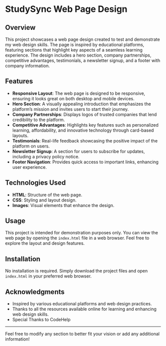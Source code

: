 # StudySync Web Page Design

## Overview

This project showcases a web page design created to test and demonstrate my web design skills. The page is inspired by educational platforms, featuring sections that highlight key aspects of a seamless learning experience. The design includes a hero section, company partnerships, competitive advantages, testimonials, a newsletter signup, and a footer with company information.

## Features

- **Responsive Layout**: The web page is designed to be responsive, ensuring it looks great on both desktop and mobile devices.
- **Hero Section**: A visually appealing introduction that emphasizes the platform’s mission and invites users to start their journey.
- **Company Partnerships**: Displays logos of trusted companies that lend credibility to the platform.
- **Competitive Advantages**: Highlights key features such as personalized learning, affordability, and innovative technology through card-based layouts.
- **Testimonials**: Real-life feedback showcasing the positive impact of the platform on users.
- **Newsletter Signup**: A section for users to subscribe for updates, including a privacy policy notice.
- **Footer Navigation**: Provides quick access to important links, enhancing user experience.

## Technologies Used

- **HTML**: Structure of the web page.
- **CSS**: Styling and layout design.
- **Images**: Visual elements that enhance the design.

## Usage

This project is intended for demonstration purposes only. You can view the web page by opening the `index.html` file in a web browser. Feel free to explore the layout and design features.

## Installation

No installation is required. Simply download the project files and open `index.html` in your preferred web browser.

## Acknowledgments

- Inspired by various educational platforms and web design practices.
- Thanks to all the resources available online for learning and enhancing web design skills.
- Special Thanks to CodeHelp

---

Feel free to modify any section to better fit your vision or add any additional information!
